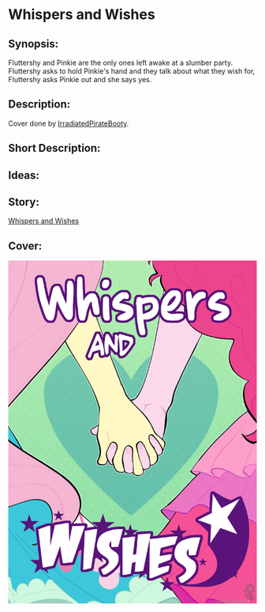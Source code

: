 # Whispers and Wishes

## Synopsis:
Fluttershy and Pinkie are the only ones left awake at a slumber party. Fluttershy asks to hold Pinkie's hand and they talk about what they wish for, Fluttershy asks Pinkie out and she says yes.

## Description:


Cover done by [IrradiatedPirateBooty](https://irradiatedpiratebooty.tumblr.com).

## Short Description:


## Ideas:


## Story:
[Whispers and Wishes](./whispers-and-wishes.md)

## Cover:
![cover](./whispers-and-wishes-cover.png)